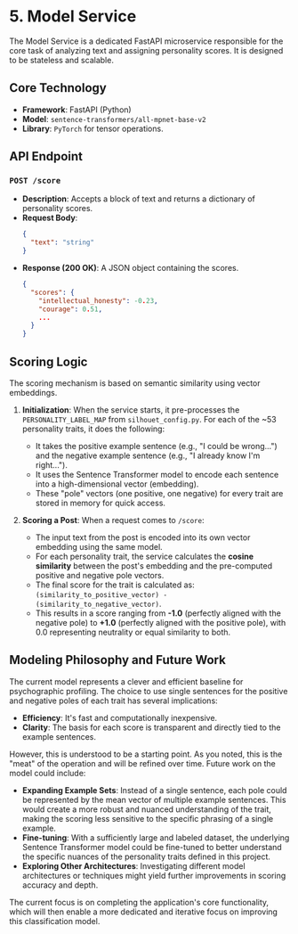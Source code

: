 # 5. Model Service

The Model Service is a dedicated FastAPI microservice responsible for the core task of analyzing text and assigning personality scores. It is designed to be stateless and scalable.

## Core Technology

*   **Framework**: FastAPI (Python)
*   **Model**: `sentence-transformers/all-mpnet-base-v2`
*   **Library**: `PyTorch` for tensor operations.

## API Endpoint

### `POST /score`

*   **Description**: Accepts a block of text and returns a dictionary of personality scores.
*   **Request Body**:
    ```json
    {
      "text": "string"
    }
    ```
*   **Response (200 OK)**: A JSON object containing the scores.
    ```json
    {
      "scores": {
        "intellectual_honesty": -0.23,
        "courage": 0.51,
        ...
      }
    }
    ```

## Scoring Logic

The scoring mechanism is based on semantic similarity using vector embeddings.

1.  **Initialization**: When the service starts, it pre-processes the `PERSONALITY_LABEL_MAP` from `silhouet_config.py`. For each of the ~53 personality traits, it does the following:
    *   It takes the positive example sentence (e.g., "I could be wrong...") and the negative example sentence (e.g., "I already know I'm right...").
    *   It uses the Sentence Transformer model to encode each sentence into a high-dimensional vector (embedding).
    *   These "pole" vectors (one positive, one negative) for every trait are stored in memory for quick access.

2.  **Scoring a Post**: When a request comes to `/score`:
    *   The input text from the post is encoded into its own vector embedding using the same model.
    *   For each personality trait, the service calculates the **cosine similarity** between the post's embedding and the pre-computed positive and negative pole vectors.
    *   The final score for the trait is calculated as: `(similarity_to_positive_vector) - (similarity_to_negative_vector)`.
    *   This results in a score ranging from **-1.0** (perfectly aligned with the negative pole) to **+1.0** (perfectly aligned with the positive pole), with 0.0 representing neutrality or equal similarity to both.

## Modeling Philosophy and Future Work

The current model represents a clever and efficient baseline for psychographic profiling. The choice to use single sentences for the positive and negative poles of each trait has several implications:

*   **Efficiency**: It's fast and computationally inexpensive.
*   **Clarity**: The basis for each score is transparent and directly tied to the example sentences.

However, this is understood to be a starting point. As you noted, this is the "meat" of the operation and will be refined over time. Future work on the model could include:

*   **Expanding Example Sets**: Instead of a single sentence, each pole could be represented by the mean vector of multiple example sentences. This would create a more robust and nuanced understanding of the trait, making the scoring less sensitive to the specific phrasing of a single example.
*   **Fine-tuning**: With a sufficiently large and labeled dataset, the underlying Sentence Transformer model could be fine-tuned to better understand the specific nuances of the personality traits defined in this project.
*   **Exploring Other Architectures**: Investigating different model architectures or techniques might yield further improvements in scoring accuracy and depth.

The current focus is on completing the application's core functionality, which will then enable a more dedicated and iterative focus on improving this classification model.
